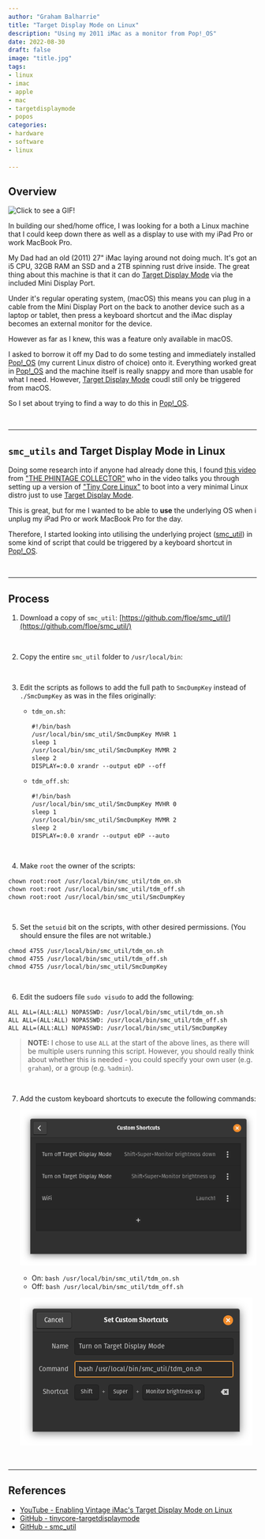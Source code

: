```yaml
---
author: "Graham Balharrie"
title: "Target Display Mode on Linux"
description: "Using my 2011 iMac as a monitor from Pop!_OS"
date: 2022-08-30
draft: false
image: "title.jpg"
tags:
- linux
- imac
- apple
- mac
- targetdisplaymode
- popos
categories:
- hardware
- software
- linux

---
```


## Overview

![Click to see a GIF!](gif.gif)

In building our shed/home office, I was looking for a both a Linux machine that I could keep down there as well as a display to use with my iPad Pro or work MacBook Pro.

My Dad had an old (2011) 27" iMac laying around not doing much.  It's got an i5 CPU, 32GB RAM an SSD and a 2TB spinning rust drive inside.  The great thing about this machine is that it can do [Target Display Mode](https://support.apple.com/en-us/HT204592) via the included Mini Display Port.

Under it's regular operating system, (macOS) this means you can plug in a cable from the Mini Display Port on the back to another device such as a laptop or tablet, then press a keyboard shortcut and the iMac display becomes an external monitor for the device.

However as far as I knew, this was a feature only available in macOS.

I asked to borrow it off my Dad to do some testing and immediately installed [Pop!_OS](https://pop.system76.com/) (my current Linux distro of choice) onto it.  Everything worked great in [Pop!_OS](https://pop.system76.com/) and the machine itself is really snappy and more than usable for what I need.  However, [Target Display Mode](https://support.apple.com/en-us/HT204592) coudl still only be triggered from macOS.

So I set about trying to find a way to do this in [Pop!_OS](https://pop.system76.com/).

&nbsp;

---

## `smc_utils` and Target Display Mode in Linux

Doing some research into if anyone had already done this, I found [this video](https://www.youtube.com/watch?v=hnRjJ6PVjic) from ["THE PHINTAGE COLLECTOR"](https://www.youtube.com/c/THEPHINTAGECOLLECTOR) who in the video talks you through setting up a version of ["Tiny Core Linux"](http://tinycorelinux.net/) to boot into a very minimal Linux distro just to use [Target Display Mode](https://support.apple.com/en-us/HT204592).

This is great, but for me I wanted to be able to **use** the underlying OS when i unplug my iPad Pro or work MacBook Pro for the day.

Therefore, I started looking into utilising the underlying project ([smc_util](https://github.com/floe/smc_util/)) in some kind of script that could be triggered by a keyboard shortcut in [Pop!_OS](https://pop.system76.com/).

&nbsp;

---


## Process

1. Download a copy of `smc_util`:
    [https://github.com/floe/smc_util/](https://github.com/floe/smc_util/)

    &nbsp;

2. Copy the entire `smc_util` folder to `/usr/local/bin`:

&nbsp;

3. Edit the scripts as follows to add the full path to `SmcDumpKey` instead of `./SmcDumpKey` as was in the files originally:

    - `tdm_on.sh`:

        ```
        #!/bin/bash
        /usr/local/bin/smc_util/SmcDumpKey MVHR 1
        sleep 1
        /usr/local/bin/smc_util/SmcDumpKey MVMR 2
        sleep 2
        DISPLAY=:0.0 xrandr --output eDP --off
        ```

    - `tdm_off.sh`:

        ```
        #!/bin/bash
        /usr/local/bin/smc_util/SmcDumpKey MVHR 0
        sleep 1
        /usr/local/bin/smc_util/SmcDumpKey MVMR 2
        sleep 2
        DISPLAY=:0.0 xrandr --output eDP --auto
        ```
&nbsp;

4. Make `root` the owner of the scripts:
```
chown root:root /usr/local/bin/smc_util/tdm_on.sh
chown root:root /usr/local/bin/smc_util/tdm_off.sh
chown root:root /usr/local/bin/smc_util/SmcDumpKey
```

&nbsp;

5. Set the `setuid` bit on the scripts, with other desired permissions. (You should ensure the files are not writable.)

```
chmod 4755 /usr/local/bin/smc_util/tdm_on.sh
chmod 4755 /usr/local/bin/smc_util/tdm_off.sh
chmod 4755 /usr/local/bin/smc_util/SmcDumpKey
```

&nbsp;

6. Edit the sudoers file `sudo visudo` to add the following:
```
ALL ALL=(ALL:ALL) NOPASSWD: /usr/local/bin/smc_util/tdm_on.sh
ALL ALL=(ALL:ALL) NOPASSWD: /usr/local/bin/smc_util/tdm_off.sh
ALL ALL=(ALL:ALL) NOPASSWD: /usr/local/bin/smc_util/SmcDumpKey
```

> **NOTE:** I chose to use `ALL` at the start of the above lines, as there will be multiple users running this script.  However, you should really think about whether this is needed - you could specify your own user (e.g. `graham`), or a group (e.g. `%admin`).

&nbsp;

7. Add the custom keyboard shortcuts to execute the following commands:

    ![Gnome Custom Shortcuts](custom_shortcuts.png)

    - On: `bash /usr/local/bin/smc_util/tdm_on.sh`
    - Off: `bash /usr/local/bin/smc_util/tdm_off.sh`

    ![tdm_on shortcut](tdm_on.png)


&nbsp;

---


## References

- [YouTube - Enabling Vintage iMac's Target Display Mode on Linux](https://www.youtube.com/watch?v=hnRjJ6PVjic)
- [GitHub - tinycore-targetdisplaymode](https://github.com/gpdm/tinycore-targetdisplaymode)
- [GitHub - smc_util](https://github.com/floe/smc_util/)